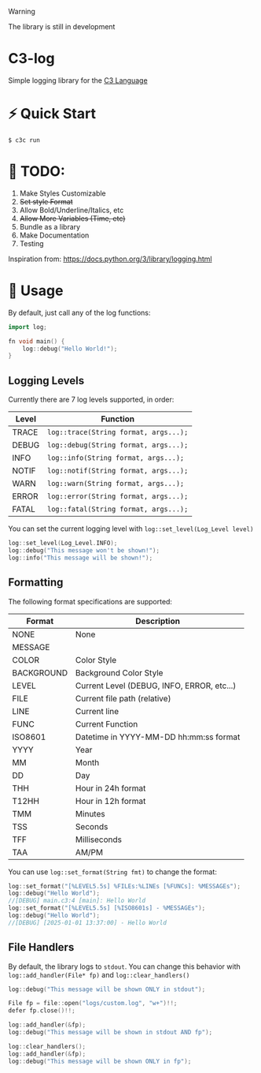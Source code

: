 > [!WARNING]
> The library is still in development

# C3-log
Simple logging library for the [C3 Language](https://github.com/c3lang/c3c)

# ⚡ Quick Start
```console
$ c3c run
```

# 🚧 TODO:
1. Make Styles Customizable
2. ~~Set style Format~~
3. Allow Bold/Underline/Italics, etc
4. ~~Allow More Variables (Time, etc)~~
5. Bundle as a library
6. Make Documentation
6. Testing

Inspiration from: https://docs.python.org/3/library/logging.html

# 📄 Usage

By default, just call any of the log functions:

```c++
import log;

fn void main() {
	log::debug("Hello World!");
}
```

## Logging Levels
Currently there are 7 log levels supported, in order:

Level | Function                              |
------|---------------------------------------|
TRACE | `log::trace(String format, args...);` | 
DEBUG | `log::debug(String format, args...);` | 
INFO  | `log::info(String format, args...);`  | 
NOTIF | `log::notif(String format, args...);` | 
WARN  | `log::warn(String format, args...);`  | 
ERROR | `log::error(String format, args...);` | 
FATAL | `log::fatal(String format, args...);` | 

You can set the current logging level with `log::set_level(Log_Level level)`

```c++
log::set_level(Log_Level.INFO);
log::debug("This message won't be shown!");
log::info("This message will be shown!");
```

## Formatting

The following format specifications are supported:

Format     | Description                                | 
-----------|--------------------------------------------| 
NONE       | None                                       | 
MESSAGE    |                                            | 
COLOR      | Color Style                                | 
BACKGROUND | Background Color Style                     | 
LEVEL      | Current Level (DEBUG, INFO, ERROR, etc...) | 
FILE       | Current file path (relative)               | 
LINE       | Current line                               | 
FUNC       | Current Function                           | 
ISO8601    | Datetime in YYYY-MM-DD hh:mm:ss format     | 
YYYY       | Year                                       | 
MM         | Month                                      | 
DD         | Day                                        | 
THH        | Hour in 24h format                         | 
T12HH      | Hour in 12h format                         | 
TMM        | Minutes                                    | 
TSS        | Seconds                                    | 
TFF        | Milliseconds                               | 
TAA        | AM/PM                                      | 

You can use `log::set_format(String fmt)` to change the format:

```c++
log::set_format("[%LEVEL5.5s] %FILEs:%LINEs [%FUNCs]: %MESSAGEs");
log::debug("Hello World");
//[DEBUG] main.c3:4 [main]: Hello World
log::set_format("[%LEVEL5.5s] [%ISO8601s] - %MESSAGEs");
log::debug("Hello World");
//[DEBUG] [2025-01-01 13:37:00] - Hello World 
```

## File Handlers
By default, the library logs to `stdout`. You can change this behavior with `log::add_handler(File* fp)` and `log::clear_handlers()`

```c++
log::debug("This message will be shown ONLY in stdout");

File fp = file::open("logs/custom.log", "w+")!!;
defer fp.close()!!;

log::add_handler(&fp);
log::debug("This message will be shown in stdout AND fp");

log::clear_handlers();
log::add_handler(&fp);
log::debug("This message will be shown ONLY in fp");
```